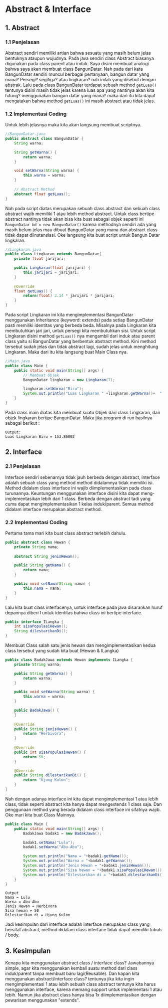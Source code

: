 # Abstract & Interface

## 1. Abstract
### 1.1 Penjelasan

Abstract sendiri memiliki artian bahwa sesuatu yang masih belum jelas bentuknya ataupun wujudnya. Pada java sendiri class Abstract biasanya digunakan pada class parent atau induk. Saya disini membuat analogi bahwa saya akan membuat class BangunDatar. Nah pada dari kata BangunDatar sendiri muncul berbagai pertanyaan, bangun datar yang mana? Persegi? segitiga? atau lingkaran? nah inilah yang disebut dengan abstrak. Lalu pada class BangunDatar terdapat sebuah method ``getLuas()`` tentunya disini masih tidak jelas karena luas apa yang nantinya akan kita hitung? menggunakan bangun datar yang mana? maka dari itu kita dapat mengatakan bahwa method ``getLuas()`` ini masih abstract atau tidak jelas.

### 1.2 Implementasi Coding

Untuk lebih jelasnya maka kita akan langsung membuat scriptnya.

```java
//BangunDatar.java
public abstract class BangunDatar { 
    String warna;

    String getWarna() {
        return warna;
    }

    void setWarna(String warna) {
        this.warna = warna;
    }
    
    // Abstract Method
    abstract float getLuas();
}
```
Nah pada script diatas merupakan sebuah class abstract dan sebuah class abstract wajib memiliki 1 atau lebih method abstract. Untuk class bertipe abstract nantinya tidak akan bisa kita buat sebagai objek seperti ini ``BangunDatar bd = new BangunDatar()`` karena methodnya sendiri ada yang masih belum jelas mau dibuat BangunDatar yang mana dan abstract class tidak dapat diinstansiasi. Oke langsung kita buat script untuk Bangun Datar lingkaran.

```java
//Lingkaran.java
public class Lingkaran extends BangunDatar{
    private float jarijari;

    public Lingkaran(float jarijari) {
        this.jarijari = jarijari;
    }
    
    @Override
    float getLuas() {
        return(float) 3.14 * jarijari * jarijari;
    }
}
```

Pada script Lingkaran ini kita mengimplementasi BangunDatar menggunakan Inheritance (keyword: extends) pada setiap BangunDatar pasti memiliki identitas yang berbeda beda. Misalnya pada Lingkaran kita membutuhkan jari jari, untuk persegi kita membutuhkan sisi. Untuk script Lingkaran disini method ``getLuas()`` nya mengambil dari induk atau parent class yaitu si BangunDatar yang berbentuk abstract method. Kini method tersebut sudah jelas dan tidak abstract lagi, sudah jelas untuk menghitung Lingkaran. Maka dari itu kita langsung buat Main Class nya.

```java
//Main.java
public class Main {
    public static void main(String[] args) {
        // Membuat Objek
        BangunDatar lingkaran = new Lingkaran(7);

        lingkaran.setWarna("Biru");
        System.out.println("Luas Lingkaran " +lingkaran.getWarna()+  " = " +lingkaran.getLuas());
    }
}
```

Pada class main diatas kita membuat suatu Objek dari class Lingkaran, dan objek lingkaran bertipe BangunDatar. Maka jika program di run hasilnya sebagai berikut :

```
Output:
Luas Lingkaran Biru = 153.86002
```

## 2. Interface

### 2.1 Penjelasan

Interface sendiri sebenarnya tidak jauh berbeda dengan abstract, interface adalah sebuah class yang method method didalamnya tidak memiliki isi. Method didalam class interface ini wajib diimplementasikan pada class turunannya. Keuntungan menggunakan interface disini kita dapat meng-implementasikan lebih dari 1 class. Berbeda dengan abstract tadi yang cuma dapat mengimplementasikan 1 kelas induk/parent. Semua method didalam interface merupakan abstract method. 

### 2.2 Implementasi Coding

Pertama tama mari kita buat class abstract terlebih dahulu.
```java
public abstract class Hewan {
    private String nama;
    
    abstract String jenisHewan();

    public String getNama() {
        return nama;
    }

    public void setNama(String nama) {
        this.nama = nama;
    }
}
```
Lalu kita buat class interfacenya, untuk interface pada java disarankan huruf depannya diberi I untuk identitas bahwa class ini bertipe interface.
```java
public interface ILangka {
    int sisaPopulasiHewan();
    String dilestarikanDi(); 
}
```
Membuat Class salah satu jenis hewan dan mengimplementasikan kedua class tersebut yang sudah kita buat (Hewan & ILangka)

```java
public class BadakJawa extends Hewan implements ILangka {
    private String warna;

    public String getWarna() {
        return warna;
    }

    public void setWarna(String warna) {
        this.warna = warna;
    }

    public BadakJawa() {
    }
    
    @Override
    public String jenisHewan() {
        return "Herbivora";
    }
    
    @Override
    public int sisaPopulasiHewan() {
        return 50;
    }

    @Override
    public String dilestarikanDi() {
        return "Ujung Kulon";
    }
}
```
Nah dengan adanya interface ini kita dapat mengimplementasi 1 atau lebih class, tidak seperti abstract kita hanya dapat mengextends 1 class saja. Dan penggunaan method yang berada didalam class interface ini sifatnya wajib. Oke mari kita buat Class Mainnya.
```java
public class Main {
    public static void main(String[] args) {
        BadakJawa badak1 = new BadakJawa();

        badak1.setNama("Lulu");
        badak1.setWarna("Abu-Abu");

        System.out.println("Nama = "+badak1.getNama());
        System.out.println("Warna = "+badak1.getWarna());
        System.out.println("Jenis Hewan = "+badak1.jenisHewan());
        System.out.println("Sisa hewan = "+badak1.sisaPopulasiHewan());
        System.out.println("Dilestarikan di = "+badak1.dilestarikanDi());
    }
}
```
```
Output
Nama = Lulu
Warna = Abu-Abu
Jenis Hewan = Herbivora
Sisa hewan = 50
Dilestarikan di = Ujung Kulon
```
Jadi kesimpulan dari interface adalah interface merupakan class yang bersifat abstract, method didalam class interface tidak dapat memiliki tubuh / body.

## 3. Kesimpulan

Kenapa kita menggunakan abstract class / interface class? Jawabannya simple, agar kita menggunakan kembali suatu method dari class induk/parent tanpa membuat baru lagi(Reusable). Dan kapan kita menggunakan abstract/interface class? tentunya jika kita ingin mengimplementasi 1 atau lebih sebuah class abstract tentunya kita harus menggunakan interface, karena memang support untuk implementasi 1 atau lebih. Namun jika abstract class hanya bisa 1x diimplementasikan dengan pewarisan menggunakan "extends".
